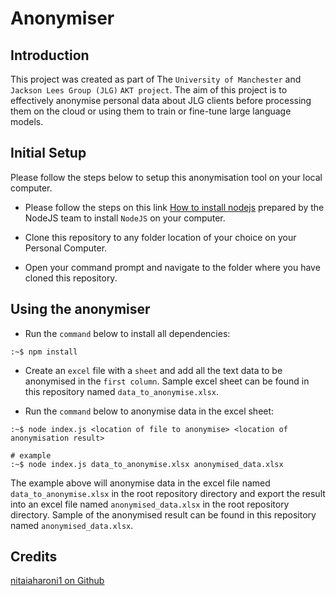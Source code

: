 # Anonymiser

## Introduction
This project was created as part of The `University of Manchester` and `Jackson Lees Group (JLG)` `AKT project`. The aim of this project is to effectively anonymise personal data about JLG clients before processing them on the cloud or using them to train or fine-tune large language models. 

## Initial Setup
Please follow the steps below to setup this anonymisation tool on your local computer.

- Please follow the steps on this link [How to install nodejs](https://nodejs.org/en/learn/getting-started/how-to-install-nodejs) prepared by the NodeJS team to install `NodeJS` on your computer.

- Clone this repository to any folder location of your choice on your Personal Computer.

- Open your command prompt and navigate to the folder where you have cloned this repository.

## Using the anonymiser
- Run the `command` below to install all dependencies:
```console
:~$ npm install
```
- Create an `excel` file with a `sheet` and add all the text data to be anonymised in the `first column`. Sample excel sheet can be found in this repository named `data_to_anonymise.xlsx`.

- Run the `command` below to anonymise data in the excel sheet:
```console
:~$ node index.js <location of file to anonymise> <location of anonymisation result>

# example
:~$ node index.js data_to_anonymise.xlsx anonymised_data.xlsx
```

The example above will anonymise data in the excel file named `data_to_anonymise.xlsx` in the root repository directory and export the result into an excel file named `anonymised_data.xlsx` in the root repository directory. Sample of the anonymised result can be found in this repository named `anonymised_data.xlsx`.

## Credits
[nitaiaharoni1 on Github](https://github.com/nitaiaharoni1/anonymize-nlp)

